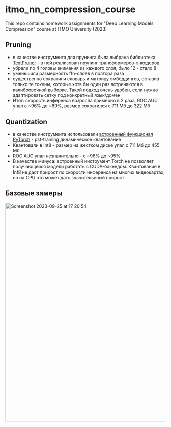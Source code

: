 # itmo_nn_compression_course
This repo contains homework assignments for "Deep Learning Models Compression" course at ITMO University (2023)

## Pruning
- в качестве инструмента для прунинга была выбрана библиотека [TextPruner](https://github.com/airaria/TextPruner) - в ней реализован прунинг трансформеров-энкодеров.
- убрали по 4 головы внимания из каждого слоя, было 12 - стало 8
- уменьшили размерность ffn-слоев в полтора раза
- существенно сократили словарь и матрицу эмбеддингов, оставив только те токены, которые хотя бы один раз встречаются в калибровочной выборке. Такой подход очень удобен, если нужно адаптировать сетку под конкретный язык/домен
- Итог: скорость инференса возросла примерно в 2 раза, ROC AUC упал с ~96% до ~89%, размер сократился с 711 Мб до 322 Мб

## Quantization
- в качестве инструмента использовали [встроенный функционал PyTorch](https://pytorch.org/tutorials/intermediate/dynamic_quantization_bert_tutorial.html) - pst-training динамическое квантование
- Квантовали в int8 - размер на жестком диске упал с 711 Мб до 455 Мб
- ROC AUC упал незначительно - с ~96% до ~95%
- В качестве минуса: встроенный инструмент Torch не позволяет получающейся модели работать с CUDA-бэкендом. Квантование в Int8 не даст прирост по скорости инференса на многих видеокартах, но на CPU это может дать значительнный прирост

## Базовые замеры
<img width="688" alt="Screenshot 2023-09-25 at 17 20 54" src="https://github.com/arsenplus/itmo_nn_compression_course/assets/56270907/9101eeb1-5f14-44c9-a6cf-b4f0a76b4b99">


